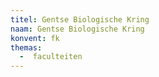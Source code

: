 ```yaml
---
titel: Gentse Biologische Kring
naam: Gentse Biologische Kring
konvent: fk
themas:
  -  faculteiten
---
```

